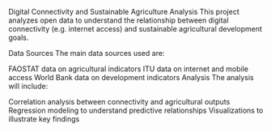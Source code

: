 Digital Connectivity and Sustainable Agriculture Analysis
This project analyzes open data to understand the relationship between digital connectivity (e.g. internet access) and sustainable agricultural development goals.

Data Sources
The main data sources used are:

FAOSTAT data on agricultural indicators
ITU data on internet and mobile access
World Bank data on development indicators
Analysis
The analysis will include:

Correlation analysis between connectivity and agricultural outputs
Regression modeling to understand predictive relationships
Visualizations to illustrate key findings
